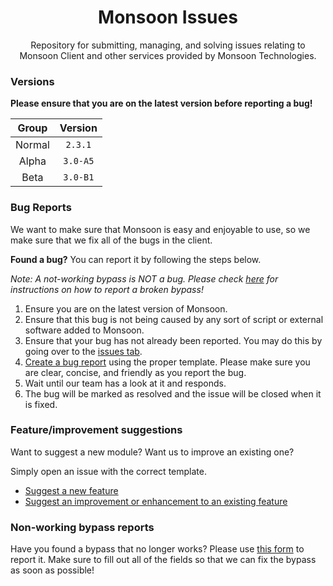 <div align="center">

Monsoon Issues
===

Repository for submitting, managing, and solving issues relating to Monsoon Client and other services provided by Monsoon Technologies.

</div>


### Versions

**Please ensure that you are on the latest version before reporting a bug!**

| Group | Version |
| :---: | :-----: |
| Normal | `2.3.1` |
| Alpha | `3.0-A5` |
| Beta | `3.0-B1` |

### Bug Reports

We want to make sure that Monsoon is easy and enjoyable to use, so we make sure that we fix all of the bugs in the client. 

**Found a bug?** You can report it by following the steps below.

*Note: A not-working bypass is NOT a bug. Please check [here](https://github.com/MonsoonDevelopment/Monsoon-Issues/new/main?readme=1#featureimprovement-suggestions) for instructions on how to report a broken bypass!*

1. Ensure you are on the latest version of Monsoon.
2. Ensure that this bug is not being caused by any sort of script or external software added to Monsoon.
3. Ensure that your bug has not already been reported. You may do this by going over to the [issues tab](https://github.com/MonsoonDevelopment/Monsoon-Issues/issues).
4. [Create a bug report][new bug] using the proper 
template. Please make sure you are clear, concise, and friendly as you report the bug.
5. Wait until our team has a look at it and responds.
6. The bug will be marked as resolved and the issue will be closed when it is fixed.

### Feature/improvement suggestions

Want to suggest a new module? Want us to improve an existing one? 

Simply open an issue with the correct template.

- [Suggest a new feature][new feature]
- [Suggest an improvement or enhancement to an existing feature][new improvement]

### Non-working bypass reports

Have you found a bypass that no longer works? Please use [this form][broken bypass] to report it. Make sure to fill out all of the fields so that we can fix the bypass as soon as possible!

[new bug]: https://github.com/MonsoonDevelopment/Monsoon-Issues/issues/new?assignees=&labels=&template=bug.md&title=%5BBUG%5D+
[new feature]: https://github.com/MonsoonDevelopment/Monsoon-Issues/issues/new?assignees=&labels=&template=feature.md&title=%5BFEATURE%5D+
[new improvement]: https://github.com/MonsoonDevelopment/Monsoon-Issues/issues/new?assignees=&labels=&template=improvement.md&title=%5BIMPROVEMENT%5D+
[broken bypass]: https://github.com/MonsoonDevelopment/Monsoon-Issues/issues/new?assignees=&labels=&template=broken-bypass.md&title=%5BBYPASS%5D+
